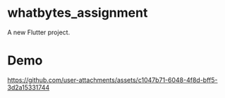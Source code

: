 # whatbytes_assignment

A new Flutter project.

# Demo

https://github.com/user-attachments/assets/c1047b71-6048-4f8d-bff5-3d2a15331744

